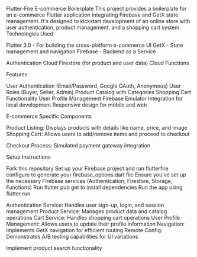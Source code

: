 Flutter-Fire E-commerce Boilerplate
This project provides a boilerplate for an e-commerce Flutter application integrating Firebase and GetX state management. It's designed to kickstart development of an online store with user authentication, product management, and a shopping cart system.
Technologies Used

Flutter 3.0 - For building the cross-platform e-commerce UI
GetX - State management and navigation
Firebase - Backend as a Service

Authentication
Cloud Firestore (for product and user data)
Cloud Functions



Features

User Authentication (Email/Password, Google OAuth, Anonymous)
User Roles (Buyer, Seller, Admin)
Product Catalog with Categories
Shopping Cart Functionality
User Profile Management
Firebase Emulator Integration for local development
Responsive design for mobile and web

E-commerce Specific Components

Product Listing: Displays products with details like name, price, and image
Shopping Cart: Allows users to add/remove items and proceed to checkout


Checkout Process: Simulated payment gateway integration

Setup Instructions

Fork this repository
Set up your Firebase project and run flutterfire configure to generate your firebase_options.dart file
Ensure you've set up the necessary Firebase services (Authentication, Firestore, Storage, Functions)
Run flutter pub get to install dependencies
Run the app using flutter run


Authentication Service: Handles user sign-up, login, and session management
Product Service: Manages product data and catalog operations
Cart Service: Handles shopping cart operations
User Profile Management: Allows users to update their profile information
Navigation: Implements GetX navigation for efficient routing
Remote Config: Demonstrates A/B testing capabilities for UI variations


Implement product search functionality
